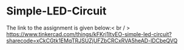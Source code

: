 # Simple-LED-Circuit
The link to the assignment is given below:< br / >
https://www.tinkercad.com/things/kFKrj1ltvEO-simple-led-circuit?sharecode=xCkCGtk1EMqTRJSUZjUFZbCRCxRVA5heAD-lDCbeQVQ

